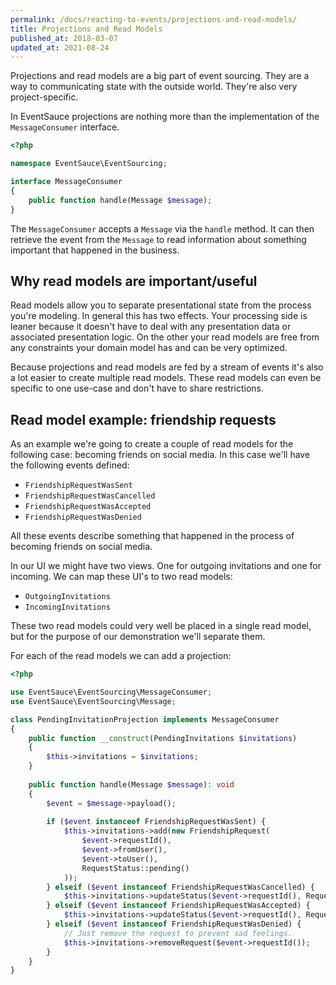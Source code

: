 ```yaml
---
permalink: /docs/reacting-to-events/projections-and-read-models/
title: Projections and Read Models
published_at: 2018-03-07
updated_at: 2021-08-24
---
```


Projections and read models are a big part of event sourcing. They
are a way to communicating state with the outside world. They're also
very project-specific.

In EventSauce projections are nothing more than the implementation of
the `MessageConsumer` interface.

```php
<?php

namespace EventSauce\EventSourcing;

interface MessageConsumer
{
    public function handle(Message $message);
}
```

The `MessageConsumer` accepts a `Message` via the `handle` method. It can
then retrieve the event from the `Message` to read information
about something important that happened in the business.

## Why read models are important/useful

Read models allow you to separate presentational state from the process
you're modeling. In general this has two effects. Your processing side
is leaner because it doesn't have to deal with any presentation data or
associated presentation logic. On the other your read models are free
from any constraints your domain model has and can be very optimized.

Because projections and read models are fed by a stream of events it's
also a lot easier to create multiple read models. These read models can
even be specific to one use-case and don't have to share restrictions.

## Read model example: friendship requests

As an example we're going to create a couple of read models for the
following case: becoming friends on social media. In this case we'll have
the following events defined:

* `FriendshipRequestWasSent`
* `FriendshipRequestWasCancelled`
* `FriendshipRequestWasAccepted`
* `FriendshipRequestWasDenied`

All these events describe something that happened in the process of becoming
friends on social media.

In our UI we might have two views. One for outgoing invitations and one for incoming.
We can map these UI's to two read models:

* `OutgoingInvitations`
* `IncomingInvitations`

These two read models could very well be placed in a single read model, but for the
purpose of our demonstration we'll separate them.

For each of the read models we can add a projection:

```php
<?php

use EventSauce\EventSourcing\MessageConsumer;
use EventSauce\EventSourcing\Message;

class PendingInvitationProjection implements MessageConsumer
{
    public function __construct(PendingInvitations $invitations)
    {
        $this->invitations = $invitations;
    }
    
    public function handle(Message $message): void
    {
        $event = $message->payload();
        
        if ($event instanceof FriendshipRequestWasSent) {
            $this->invitations->add(new FriendshipRequest(
                $event->requestId(),
                $event->fromUser(),
                $event->toUser(),
                RequestStatus::pending()
            ));
        } elseif ($event instanceof FriendshipRequestWasCancelled) {
            $this->invitations->updateStatus($event->requestId(), RequestStatus::cancelled());
        } elseif ($event instanceof FriendshipRequestWasAccepted) {
            $this->invitations->updateStatus($event->requestId(), RequestStatus::accepted());
        } elseif ($event instanceof FriendshipRequestWasDenied) {
            // Just remove the request to prevent sad feelings.
            $this->invitations->removeRequest($event->requestId());
        }
    }
}
```
